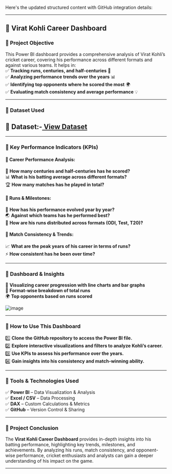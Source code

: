 Here's the updated structured content with GitHub integration details:

---

## 📌 **Virat Kohli Career Dashboard**  

### **📌 Project Objective**  
This Power BI dashboard provides a comprehensive analysis of Virat Kohli’s cricket career, covering his performance across different formats and against various teams. It helps in:  
✅ **Tracking runs, centuries, and half-centuries** 🏏  
✅ **Analyzing performance trends over the years** 📊  
✅ **Identifying top opponents where he scored the most** 🌍  
✅ **Evaluating match consistency and average performance** 💡  

---

### **📌 Dataset Used**  
📂 **Dataset:**-<a href="https://github.com/akash3737aks/virat_kohli_Dashboard/blob/main/virat_kohli_source.csv"> View Dataset </a>
---

---

### **📌 Key Performance Indicators (KPIs)**  

#### **🔹 Career Performance Analysis:**  
🏏 **How many centuries and half-centuries has he scored?**  
📊 **What is his batting average across different formats?**  
🏆 **How many matches has he played in total?**  

#### **🔹 Runs & Milestones:**  
📅 **How has his performance evolved year by year?**  
🌏 **Against which teams has he performed best?**  
🎯 **How are his runs distributed across formats (ODI, Test, T20)?**  

#### **🔹 Match Consistency & Trends:**  
📈 **What are the peak years of his career in terms of runs?**  
⚡ **How consistent has he been over time?**  

---

### **📌 Dashboard & Insights**  
🎯 **Visualizing career progression with line charts and bar graphs**  
🏏 **Format-wise breakdown of total runs**  
🌍 **Top opponents based on runs scored** 

![image](https://github.com/user-attachments/assets/01365e2a-7be7-47e7-bf37-b1778dc3c141)

 

---

### **📌 How to Use This Dashboard**  
1️⃣ **Clone the GitHub repository to access the Power BI file.**  
2️⃣ **Explore interactive visualizations and filters to analyze Kohli’s career.**  
3️⃣ **Use KPIs to assess his performance over the years.**  
4️⃣ **Gain insights into his consistency and match-winning ability.**  

---

### **📌 Tools & Technologies Used**  
✅ **Power BI** – Data Visualization & Analysis  
✅ **Excel / CSV** – Data Processing  
✅ **DAX** – Custom Calculations & Metrics  
✅ **GitHub** – Version Control & Sharing  

---

### **📌 Project Conclusion**  
The **Virat Kohli Career Dashboard** provides in-depth insights into his batting performance, highlighting key trends, milestones, and achievements. By analyzing his runs, match consistency, and opponent-wise performance, cricket enthusiasts and analysts can gain a deeper understanding of his impact on the game.  

---
